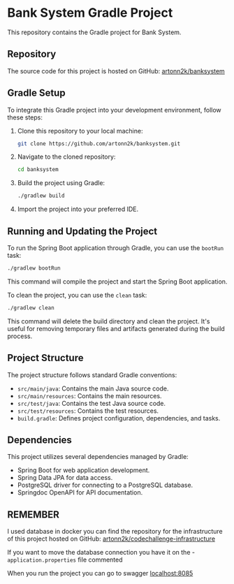 # Bank System Gradle Project

This repository contains the Gradle project for Bank System.

## Repository

The source code for this project is hosted on GitHub: [artonn2k/banksystem](https://github.com/artonn2k/banksystem)

## Gradle Setup

To integrate this Gradle project into your development environment, follow these steps:

1. Clone this repository to your local machine:

   ```bash
   git clone https://github.com/artonn2k/banksystem.git
   ```

2. Navigate to the cloned repository:

   ```bash
   cd banksystem
   ```

3. Build the project using Gradle:

   ```bash
   ./gradlew build
   ```

4. Import the project into your preferred IDE.

## Running and Updating the Project

To run the Spring Boot application through Gradle, you can use the `bootRun` task:

```bash
./gradlew bootRun
```

This command will compile the project and start the Spring Boot application.

To clean the project, you can use the `clean` task:

```bash
./gradlew clean
```

This command will delete the build directory and clean the project. It's useful for removing temporary files and artifacts generated during the build process.

## Project Structure

The project structure follows standard Gradle conventions:

- `src/main/java`: Contains the main Java source code.
- `src/main/resources`: Contains the main resources.
- `src/test/java`: Contains the test Java source code.
- `src/test/resources`: Contains the test resources.
- `build.gradle`: Defines project configuration, dependencies, and tasks.

## Dependencies

This project utilizes several dependencies managed by Gradle:

- Spring Boot for web application development.
- Spring Data JPA for data access.
- PostgreSQL driver for connecting to a PostgreSQL database.
- Springdoc OpenAPI for API documentation.

## REMEMBER

I used database in docker you can find the repository for the infrastructure of this project hosted on GitHub: [artonn2k/codechallenge-infrastructure](https://github.com/artonn2k/codechallenge-infrastructure)


If you want to move the database connection you have it on the -`application.properties` file commented


When you run the project you can go to swagger [localhost:8085](http://localhost:8085/swagger-ui/index.html)